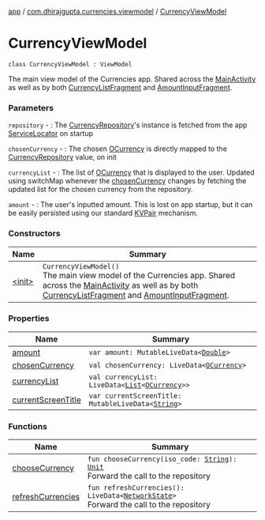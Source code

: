 [app](../../index.md) / [com.dhirajgupta.currencies.viewmodel](../index.md) / [CurrencyViewModel](./index.md)

# CurrencyViewModel

`class CurrencyViewModel : ViewModel`

The main view model of the Currencies app. Shared across the [MainActivity](#) as well as by both [CurrencyListFragment](#)
and [AmountInputFragment](#).

### Parameters

`repository` - : The [CurrencyRepository](../../com.dhirajgupta.currencies.repository/-currency-repository/index.md)'s instance is fetched from the app [ServiceLocator](../../com.dhirajgupta.currencies/-service-locator/index.md) on startup

`chosenCurrency` - : The chosen [OCurrency](../../com.dhirajgupta.currencies.model/-o-currency/index.md) is directly mapped to the [CurrencyRepository](../../com.dhirajgupta.currencies.repository/-currency-repository/index.md) value, on init

`currencyList` - : The list of [OCurrency](../../com.dhirajgupta.currencies.model/-o-currency/index.md) that is displayed to the user. Updated using switchMap whenever the
[chosenCurrency](chosen-currency.md) changes by fetching the updated list for the chosen currency from the repository.

`amount` - : The user's inputted amount. This is lost on app startup, but it can be easily persisted using our
standard [KVPair](../../com.dhirajgupta.currencies.model/-k-v-pair/index.md) mechanism.

### Constructors

| Name | Summary |
|---|---|
| [&lt;init&gt;](-init-.md) | `CurrencyViewModel()`<br>The main view model of the Currencies app. Shared across the [MainActivity](#) as well as by both [CurrencyListFragment](#) and [AmountInputFragment](#). |

### Properties

| Name | Summary |
|---|---|
| [amount](amount.md) | `var amount: MutableLiveData<`[`Double`](https://kotlinlang.org/api/latest/jvm/stdlib/kotlin/-double/index.html)`>` |
| [chosenCurrency](chosen-currency.md) | `val chosenCurrency: LiveData<`[`OCurrency`](../../com.dhirajgupta.currencies.model/-o-currency/index.md)`>` |
| [currencyList](currency-list.md) | `val currencyList: LiveData<`[`List`](https://kotlinlang.org/api/latest/jvm/stdlib/kotlin.collections/-list/index.html)`<`[`OCurrency`](../../com.dhirajgupta.currencies.model/-o-currency/index.md)`>>` |
| [currentScreenTitle](current-screen-title.md) | `var currentScreenTitle: MutableLiveData<`[`String`](https://kotlinlang.org/api/latest/jvm/stdlib/kotlin/-string/index.html)`>` |

### Functions

| Name | Summary |
|---|---|
| [chooseCurrency](choose-currency.md) | `fun chooseCurrency(iso_code: `[`String`](https://kotlinlang.org/api/latest/jvm/stdlib/kotlin/-string/index.html)`): `[`Unit`](https://kotlinlang.org/api/latest/jvm/stdlib/kotlin/-unit/index.html)<br>Forward the call to the repository |
| [refreshCurrencies](refresh-currencies.md) | `fun refreshCurrencies(): LiveData<`[`NetworkState`](../../com.dhirajgupta.currencies.model/-network-state/index.md)`>`<br>Forward the call to the repository |
